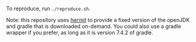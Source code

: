 To reproduce, run `./reproduce.sh`.

Note: this repository uses [hermit](https://cashapp.github.io/hermit/) to provide a fixed version of the openJDK and gradle that is downloaded on-demand. You could also use a gradle wrapper if you prefer, as long as it is version 7.4.2 of gradle.

